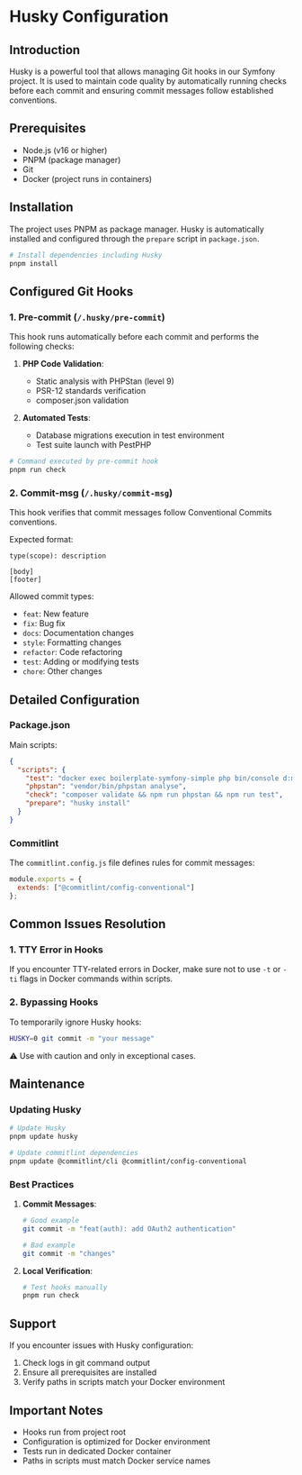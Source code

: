 # Husky Configuration

## Introduction

Husky is a powerful tool that allows managing Git hooks in our Symfony project. It is used to maintain code quality by automatically running checks before each commit and ensuring commit messages follow established conventions.

## Prerequisites

- Node.js (v16 or higher)
- PNPM (package manager)
- Git
- Docker (project runs in containers)

## Installation

The project uses PNPM as package manager. Husky is automatically installed and configured through the `prepare` script in `package.json`.

```bash
# Install dependencies including Husky
pnpm install
```

## Configured Git Hooks

### 1. Pre-commit (`/.husky/pre-commit`)

This hook runs automatically before each commit and performs the following checks:

1. **PHP Code Validation**:
   - Static analysis with PHPStan (level 9)
   - PSR-12 standards verification
   - composer.json validation

2. **Automated Tests**:
   - Database migrations execution in test environment
   - Test suite launch with PestPHP

```bash
# Command executed by pre-commit hook
pnpm run check
```

### 2. Commit-msg (`/.husky/commit-msg`)

This hook verifies that commit messages follow Conventional Commits conventions.

Expected format:
```
type(scope): description

[body]
[footer]
```

Allowed commit types:
- `feat`: New feature
- `fix`: Bug fix
- `docs`: Documentation changes
- `style`: Formatting changes
- `refactor`: Code refactoring
- `test`: Adding or modifying tests
- `chore`: Other changes

## Detailed Configuration

### Package.json

Main scripts:
```json
{
  "scripts": {
    "test": "docker exec boilerplate-symfony-simple php bin/console d:m:m --env=test --no-interaction && docker exec boilerplate-symfony-simple ./vendor/bin/pest",
    "phpstan": "vendor/bin/phpstan analyse",
    "check": "composer validate && npm run phpstan && npm run test",
    "prepare": "husky install"
  }
}
```

### Commitlint

The `commitlint.config.js` file defines rules for commit messages:
```javascript
module.exports = {
  extends: ["@commitlint/config-conventional"]
};
```

## Common Issues Resolution

### 1. TTY Error in Hooks

If you encounter TTY-related errors in Docker, make sure not to use `-t` or `-ti` flags in Docker commands within scripts.

### 2. Bypassing Hooks

To temporarily ignore Husky hooks:
```bash
HUSKY=0 git commit -m "your message"
```

⚠️ Use with caution and only in exceptional cases.

## Maintenance

### Updating Husky

```bash
# Update Husky
pnpm update husky

# Update commitlint dependencies
pnpm update @commitlint/cli @commitlint/config-conventional
```

### Best Practices

1. **Commit Messages**:
   ```bash
   # Good example
   git commit -m "feat(auth): add OAuth2 authentication"
   
   # Bad example
   git commit -m "changes"
   ```

2. **Local Verification**:
   ```bash
   # Test hooks manually
   pnpm run check
   ```

## Support

If you encounter issues with Husky configuration:
1. Check logs in git command output
2. Ensure all prerequisites are installed
3. Verify paths in scripts match your Docker environment

## Important Notes

- Hooks run from project root
- Configuration is optimized for Docker environment
- Tests run in dedicated Docker container
- Paths in scripts must match Docker service names